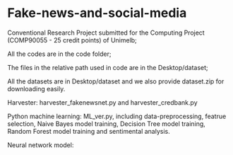 # Fake-news-and-social-media
Conventional Research Project submitted for the Computing Project (COMP90055 - 25 credit points) of Unimelb;

All the codes are in the code folder;

The files in the relative path used in code are in the Desktop/dataset;

All the datasets are in Desktop/dataset and we also provide dataset.zip for downloading easily.

Harvester: harvester_fakenewsnet.py and harvester_credbank.py

Python machine learning: ML_ver.py, including data-preprocessing, featrue selection, Naive Bayes model training, Decision Tree model training, Random Forest model training and sentimental analysis.

Neural network model:
